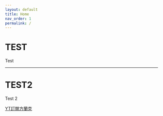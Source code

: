 ```yaml
---
layout: default
title: Home
nav_order: 1
permalink: /
---
```


# TEST

Test

---

# TEST2 

Test 2

[YT訂閱方蘭克](https://www.youtube.com/@%E6%96%B9%E8%98%AD%E5%85%8B)
